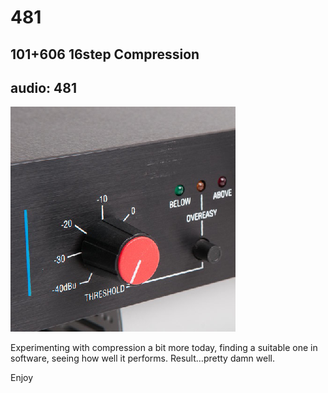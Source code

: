 # 481
## 101+606 16step Compression
audio: 481
---

![Image](/assets/img/snd481.png)

Experimenting with compression a bit more today, finding a suitable one in software, seeing how well it performs. Result…pretty damn well.

Enjoy